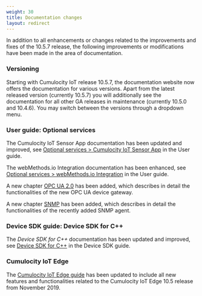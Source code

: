 ```yaml
---
weight: 30
title: Documentation changes
layout: redirect
---
```


In addition to all enhancements or changes related to the improvements and fixes of the 10.5.7 release, the following improvements or modifications have been made in the area of documentation.

### Versioning

Starting with Cumulocity IoT release 10.5.7, the documentation website now offers the documentation for various versions. Apart from the latest released version (currently 10.5.7) you will additionally see the documentation for all other GA releases in maintenance (currently 10.5.0 and 10.4.6). You may switch between the versions through a dropdown menu.    

### User guide: Optional services

The Cumulocity IoT Sensor App documentation has been updated and improved, see [Optional services > Cumulocity IoT Sensor App](/guides/users-guide/optional-services/#android-cloud-sensor-app) in the User guide.

The webMethods.io Integration documentation has been enhanced, see [Optional services > webMethods.io Integration](/guides/users-guide/optional-services/#webMethods) in the User guide.

A new chapter [OPC UA 2.0](/guides/users-guide/optional-services/#opc-ua) has been added, which describes in detail the functionalities of the new OPC UA device gateway.

A new chapter [SNMP](/guides/users-guide/optional-services#snmp) has been added, which describes in detail the functionalities of the recently added SNMP agent.

### Device SDK guide: Device SDK for C++

The *Device SDK for C++* documentation has been updated and improved, see [Device SDK for C++](/guides/device-sdk/cpp/) in the Device SDK guide.

### Cumulocity IoT Edge

The [Cumulocity IoT Edge guide](/guides/edge/overview) has been updated to include all new features and functionalities related to the Cumulocity IoT Edge 10.5 release from November 2019.